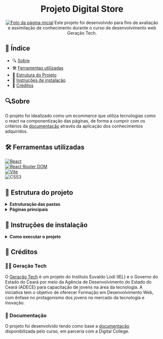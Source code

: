 <div align="center">
  <h1>Projeto Digital Store</h1>
  <a href="https://rymelo.github.io/Projeto-DS-Frontend/" target="_blank"><img alt="Foto da página inicial" src="https://github.com/user-attachments/assets/afffdc20-78ab-41d3-b751-f515eb468990"></a>
Este projeto foi desenvolvido para fins de avaliação e assimilação de conhecimento durante o curso de desenvolvimento web Geração Tech. 
</div>

## 📑 Índice

- 🔍 [Sobre](#sobre)
- 🛠️ [Ferramentas utilizadas](#-ferramentas-utilizadass)
- 📁 [Estrutura do Projeto](#-estrutura-do-projeto)
- 🚀 [Instruções de instalação](#-instruções-de-instalação)
- 🙌 [Créditos](#-créditos)

## 🔍Sobre
O projeto foi idealizado como um ecommerce que utiliza tecnologias como o react na componentização das páginas, de forma a cumprir com os critérios da [documentação](#créditos) através da aplicação dos conhecimentos adquiridos.

## 🛠️ Ferramentas utilizadas
<a href="https://react.dev/">![React](https://img.shields.io/badge/React-20232A?style=for-the-badge&logo=react&logoColor=61DAFB)<br/></a>
<a href="https://reactrouter.com/">![React Router DOM](https://img.shields.io/badge/React%20Router%20DOM-CA4245?style=for-the-badge&logo=react-router&logoColor=white)<br/></a>
<a href="https://vite.dev/">![Vite](https://img.shields.io/badge/Vite-646CFF?style=for-the-badge&logo=vite&logoColor=white)<br/></a>
![CSS3](https://img.shields.io/badge/CSS3-1572B6?style=for-the-badge&logo=css&logoColor=white)

## 📁 Estrutura do projeto


<details>
  <summary><strong>Estruturação das pastas</strong></summary>

### Dos diretórios principais do projeto:
```
├── src/
│   ├── paths/
│   │   ├── paths
│   ├── components/
│   │   ├── BuyBox
│   │   ├── FilterGroup
│   │   ├── FilterOrderBy
│   │   ├── Footer
│   │   ├── Gallery
│   │   ├── Header
│   │   ├── Informations
│   │   ├── Logo
│   │   ├── ProductCard
│   │   ├── ProductListing
│   │   ├── ProductOptions
│   │   ├── Section
│   │   └── SpecialOffer
│   ├── data/
│   │   ├── db
│   ├── layouts/
│   │   ├── layout
│   ├── pages/
│   │   ├── HomePage
│   │   ├── NotFoundPage
│   │   ├── ProductViewPage
│   │   └── ProductListingPage
│   └── styles/
│       ├── BuyBox
│       ├── Colecoes
│       ├── ColecoesIcone
│       ├── FilterGroup
│       ├── FilterOrderBy
│       ├── Footer
│       ├── Gallery
│       ├── Header
│       ├── ListingPageFilters
│       ├── Logo
│       ├── NotFoundPage
│       ├── ProductCard
│       ├── ProductListing
│       ├── ProductOptions
│       ├── ProductViewPage
│       ├── Section
│       └── SpecialOffer
├── App.js
└── index.js
```

</details>

<details>
  <summary><strong>Páginas principais</strong></summary>

### Página inicial (homepage)
<a href="https://rymelo.github.io/Projeto-DS-Frontend/" target="_blank"><img alt="Foto da página inicial" src="https://github.com/user-attachments/assets/afffdc20-78ab-41d3-b751-f515eb468990"></a>
### Página 404 (NotFoundPage)
<a href="https://rymelo.github.io/Projeto-DS-Frontend/#/NotFound" target="_blank"><img alt="Foto da página inicial" src="https://github.com/user-attachments/assets/4357df49-77a4-4f0d-9b28-ebe9b2a4ade6"></a>
### Página de visualização do produto (ProdutViewPage)
<a href="https://rymelo.github.io/Projeto-DS-Frontend/#/produtos" target="_blank"><img alt="Foto da página de visualização de produtos" src="https://github.com/user-attachments/assets/6e000409-a38f-466c-b431-a1b9dc2625ce"></a>
### Página de listagem do produtos (ProductListingPage)
<a href="https://rymelo.github.io/Projeto-DS-Frontend/#/produto/1" target="_blank"><img alt="Foto da página inicial" src="https://github.com/user-attachments/assets/37b3b30e-84e0-415e-ba28-5f9a0350e43f"></a>



</details>

## 🚀 Instruções de instalação
<details>
  <summary><strong>Como executar o projeto</strong></summary>

1.  **Clonar o repositório:**
    * Crie uma pasta na área de trabalho
    * Abra o terminal do seu editor de código ou terminal GIT
    
    ```bash
    git clone https://github.com/Rymelo/Projeto-DS-Frontend
    ```

2.  **Entre na pasta do projeto:**

    ```bash
    cd Projeto-DS-Frontend
    ```

3.  **Instale as dependências:**

    ```bash
    npm install
    ```

4.  **Execute o projeto localmente:**

    ```bash
    npm run dev
    ```

5.  **Cole a URL do terminal no navegador**


</details>

## 🙌 Créditos

### 👨‍🏫 Geração Tech
O [Geração Tech](https://geracaotech.iel-ce.org.br/) é um projeto do Instituto Euvaldo Lodi (IEL) e o Governo do Estado do Ceará por meio da Agência de Desenvolvimento do Estado do Ceará (ADECE) para capacitação de jovens na área da tecnologia. 
A iniciativa tem o objetivo de oferecer Formação em Desenvolvimento Web, com ênfase no protagonismo dos jovens no mercado da tecnologia e inovação.

### 📃 Documentação
O projeto foi desenvolvido tendo como base a [documentação](https://github.com/digitalcollegebr/projeto-digital-store) disponibilizada pelo curso, em parceria com a Digital College.
